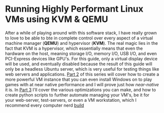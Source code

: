 # Running Highly Performant Linux VMs using KVM & QEMU
After a while of playing around with this software stack, I have really grown to love to be able to bte in complete control over every aspect of a virtual machine manager (**QEMU**) and hypervisor (**KVM**). The real magic lies in the fact that KVM is a hypervisor, which essentially means that even the hardware on the host, meaning storage I/O, memory I/O, USB I/O, and even PCI-Express devices like GPU's. For this guide, only a virtual display device will be used, and eventually disabled because the result of this guide will only be a headless Ubuntu server, which is very useful for testing things like web servers and applications. [Part 2]() of this series will cover how to create a more powerful VM instance that you can even install Windows on to play games with at near native performance and I will prove just how *near-native* it is. In [Part 3]() I'll cover the various optimizations you can make, and how to create python scripts to further automate managing your VM's, be it for your web-server, test-servers, or even a VM workstation, which I recommend every computer nerd [build]()

